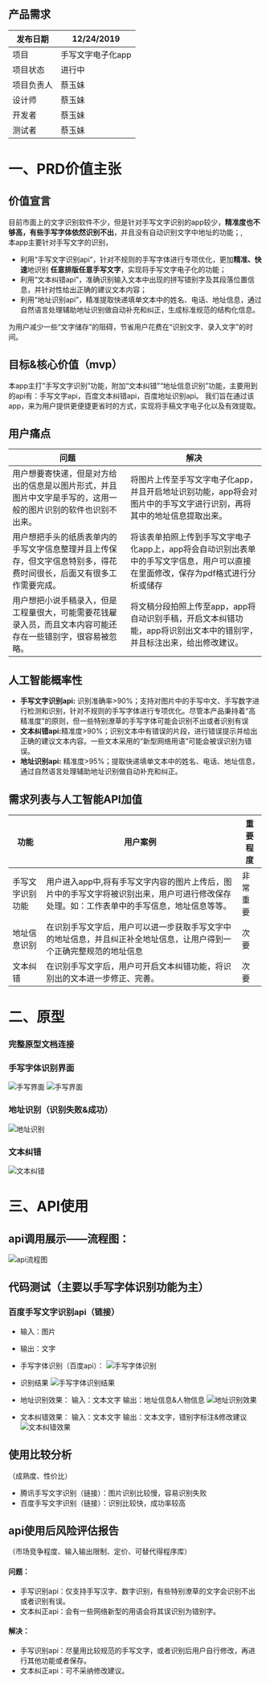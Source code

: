 ## 产品需求
| 发布日期 | 12/24/2019|
| -------- | ----- |
|项目|手写文字电子化app| 
|项目状态| 进行中 | 
|项目负责人| 蔡玉妹 | 
|设计师| 蔡玉妹 | 
|开发者| 蔡玉妹 | 
|测试者| 蔡玉妹 |

# 一、PRD价值主张
## 价值宣言
目前市面上的文字识别软件不少，但是针对手写文字识别的app较少，**精准度也不够高，有些手写字体依然识别不出**，并且没有自动识别文字中地址的功能；,<br>
本app主要针对手写文字的识别，
* 利用“手写文字识别api”，针对不规则的手写字体进行专项优化，更加**精准、快速**地识别 **任意排版任意手写文字**，实现将手写文字电子化的功能；<br> 
* 利用“文本纠错api”，准确识别输入文本中出现的拼写错别字及其段落位置信息，并针对性给出正确的建议文本内容；<br>
* 利用“地址识别api”，精准提取快递填单文本中的姓名、电话、地址信息，通过自然语言处理辅助地址识别做自动补充和纠正，生成标准规范的结构化信息。<br>

为用户减少一些“文字储存”的阻碍，节省用户花费在“识别文字、录入文字”的时间。

## 目标&核心价值（mvp）
本app主打”手写文字识别”功能，附加“文本纠错”“地址信息识别”功能，主要用到的api有：手写文字api，百度文本纠错api，百度地址识别api。
我们旨在通过该app，来为用户提供更便捷更省时的方式，实现将手稿文字电子化以及有效提取。


## 用户痛点
| 问题 | 解决 |
| -------- | ----- |
|用户想要寄快递，但是对方给出的信息是以图片形式，并且图片中文字是手写的，这用一般的图片识别的软件也识别不出来。|将图片上传至手写文字电子化app，并且开启地址识别功能，app将会对图片中的手写文字进行识别，再将其中的地址信息提取出来。| 
|用户想把手头的纸质表单内的手写文字信息整理并且上传保存，但文字信息特别多，得花费时间很长，后面又有很多工作需要完成。| 将该表单拍照上传到手写文字电子化app上，app将会自动识别出表单中的手写文字信息，用户可以直接在里面修改，保存为pdf格式进行分析或储存| 
|用户想把小说手稿录入，但是工程量很大，可能需要花钱雇录入员，而且文本内容可能还存在一些错别字，很容易被忽略。|将文稿分段拍照上传至app，app将自动识别手稿，开启文本纠错功能，app将识别出文本中的错别字，并且标注出来，给出修改建议。| 

## 人工智能概率性
* <b>手写文字识别api:</b> 识别准确率>90%；支持对图片中的手写中文、手写数字进行检测和识别，针对不规则的手写字体进行专项优化。尽管本产品秉持着“高精准度”的原则，但一些特别潦草的手写字体可能会识别不出或者识别有误
* <b>文本纠错api:</b>精准度>90%；识别文本中有错误的片段，进行错误提示并给出正确的建议文本内容。一些文本采用的“新型网络用语”可能会被误识别为错误。
* <b>地址识别api:</b> 精准度>95%；提取快递填单文本中的姓名、电话、地址信息，通过自然语言处理辅助地址识别做自动补充和纠正。

## 需求列表与人工智能API加值
| 功能 | 用户案例 | 重要程度 |
| -------- | ----- | ------- |
|手写文字识别功能|用户进入app中,将有手写文字内容的图片上传后，图片中的手写文字将被识别出来，用户可进行修改保存处理。如：工作表单中的手写信息，地址信息等等。| 非常重要 |
|地址信息识别|在识别手写文字后，用户可以进一步获取手写文字中的地址信息，并且纠正补全地址信息，让用户得到一个正确完整规范的地址信息|次要|
|文本纠错|在识别手写文字后，用户可开启文本纠错功能，将识别出的文本进一步修正、完善。|次要|



# 二、原型
### 完整原型文档连接

### 手写字体识别界面
![手写界面](https://github.com/ccyymm/final_api/blob/master/%E6%89%8B%E5%86%99%E6%96%87%E5%AD%97%E8%AF%86%E5%88%AB.png?raw=true)
![手写界面](https://github.com/ccyymm/final_api/blob/master/%E6%89%8B%E5%86%99%E6%96%87%E5%AD%97%E8%AF%86%E5%88%AB%E7%BB%93%E6%9E%9C.png?raw=true)

### 地址识别（识别失败&成功）
![地址识别](https://github.com/ccyymm/final_api/blob/master/%E5%9C%B0%E5%9D%80%E8%AF%86%E5%88%AB.png?raw=true)

### 文本纠错
![文本纠错](https://github.com/ccyymm/final_api/blob/master/%E6%96%87%E6%9C%AC%E7%BA%A0%E9%94%99%E6%95%88%E6%9E%9C.png?raw=true)

# 三、API使用
## api调用展示——流程图：
![api流程图](https://github.com/ccyymm/final_api/blob/master/api%E8%B0%83%E7%94%A8%E6%B5%81%E7%A8%8B%E5%9B%BE.png?raw=true)




## 代码测试（主要以手写字体识别功能为主）
### 百度手写文字识别api（链接）
* 输入：图片
* 输出：文字
* 手写字体识别（百度api）：
![手写字体识别](https://github.com/ccyymm/final_api/blob/master/%E6%89%8B%E5%86%99%E5%AD%97%E4%BD%93%E8%AF%86%E5%88%AB.png?raw=true)
* 识别结果
![手写字体识别结果](https://github.com/ccyymm/final_api/blob/master/%E6%89%8B%E5%86%99%E5%AD%97%E4%BD%93%E8%AF%86%E5%88%AB%E7%BB%93%E6%9E%9C%20(1).png?raw=true)

* 地址识别效果：
 输入：文本文字
 输出：地址信息&人物信息
![地址识别效果](https://github.com/ccyymm/final_api/blob/master/%E6%89%8B%E5%86%99%E5%AD%97%E4%BD%93%E8%AF%86%E5%88%AB.png?raw=true)

* 文本纠错效果：
输入：文本文字
输出：文本文字，错别字标注&修改建议
![文本纠错效果](https://github.com/ccyymm/final_api/blob/master/%E6%96%87%E6%9C%AC%E7%BA%A0%E9%94%99%E6%95%88%E6%9E%9C.png?raw=true)



## 使用比较分析
（成熟度、性价比）
* 腾讯手写文字识别（链接）：图片识别比较慢，容易识别失败
* 百度手写文字识别（链接）：识别比较快，成功率较高


## api使用后风险评估报告
（市场竞争程度、输入输出限制、定价、可替代得程序库）
#### 问题：
* 手写识别api：仅支持手写汉字、数字识别，有些特别潦草的文字会识别不出或者识别有误。
* 文本纠正api：会有一些网络新型的用语会将其误识别为错别字。
#### 解决：
* 手写识别api：尽量用比较规范的手写文字，或者识别后用户自行修改，再进行其他功能或者保存。
* 文本纠正api：可不采纳修改建议。



